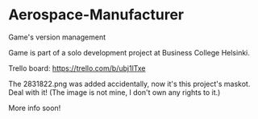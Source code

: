 # Aerospace-Manufacturer
Game's version management

Game is part of a solo development project at Business College Helsinki.

Trello board: https://trello.com/b/ubj1lTxe



The 2831822.png was added accidentally, now it's this project's maskot. Deal with it!
(The image is not mine, I don't own any rights to it.)

More info soon!
